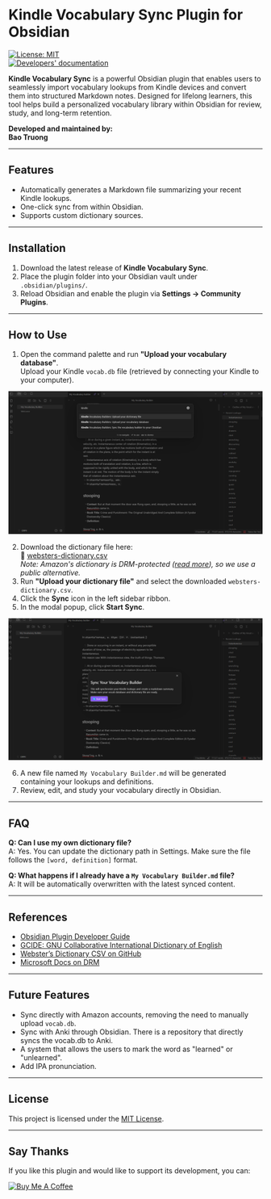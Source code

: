 # Kindle Vocabulary Sync Plugin for Obsidian

[![License: MIT](https://img.shields.io/badge/license-MIT-blue.svg)](https://opensource.org/licenses/MIT)  
[![Developers' documentation](https://img.shields.io/badge/developers-documentation-green.svg)](https://bao-tg.github.io/blog/Obsidian_Kindle_Vocab)

**Kindle Vocabulary Sync** is a powerful Obsidian plugin that enables users to seamlessly import vocabulary lookups from Kindle devices and convert them into structured Markdown notes. Designed for lifelong learners, this tool helps build a personalized vocabulary library within Obsidian for review, study, and long-term retention.

**Developed and maintained by:**  
**Bao Truong**

---

## Features

- Automatically generates a Markdown file summarizing your recent Kindle lookups.
- One-click sync from within Obsidian.
- Supports custom dictionary sources.

---

## Installation

1. Download the latest release of **Kindle Vocabulary Sync**.
2. Place the plugin folder into your Obsidian vault under `.obsidian/plugins/`.
3. Reload Obsidian and enable the plugin via **Settings → Community Plugins**.

---

## How to Use

1. Open the command palette and run **"Upload your vocabulary database"**.  
   Upload your Kindle `vocab.db` file (retrieved by connecting your Kindle to your computer).

![Image 1](image/image.png)

2. Download the dictionary file here:  
   📘 [websters-dictionary.csv](https://drive.google.com/file/d/1HV95XUzdCYExa1_eXrRbHHtCk4itSlYJ/view?usp=sharing)  
   _Note: Amazon's dictionary is DRM-protected ([read more](https://learn.microsoft.com/vi-vn/windows-hardware/drivers/audio/digital-rights-management)), so we use a public alternative._
3. Run **"Upload your dictionary file"** and select the downloaded `websters-dictionary.csv`.
4. Click the **Sync** icon in the left sidebar ribbon.
5. In the modal popup, click **Start Sync**.

![Image 2](image/image-1.png)

6. A new file named `My Vocabulary Builder.md` will be generated containing your lookups and definitions.
7. Review, edit, and study your vocabulary directly in Obsidian.

---

## FAQ

**Q: Can I use my own dictionary file?**  
A: Yes. You can update the dictionary path in Settings. Make sure the file follows the `[word, definition]` format.

**Q: What happens if I already have a `My Vocabulary Builder.md` file?**  
A: It will be automatically overwritten with the latest synced content.

---

## References

- [Obsidian Plugin Developer Guide](https://docs.obsidian.md/Plugins/Getting+started/Build+a+plugin)  
- [GCIDE: GNU Collaborative International Dictionary of English](https://gcide.gnu.org.ua/)  
- [Webster’s Dictionary CSV on GitHub](https://github.com/matthewreagan/WebstersEnglishDictionary)  
- [Microsoft Docs on DRM](https://learn.microsoft.com/vi-vn/windows-hardware/drivers/audio/digital-rights-management)

---

## Future Features

- Sync directly with Amazon accounts, removing the need to manually upload `vocab.db`.
- Sync with Anki through Obsidian. There is a repository that directly syncs the vocab.db to Anki.
- A system that allows the users to mark the word as "learned" or "unlearned".
- Add IPA pronunciation.
---

## License

This project is licensed under the [MIT License](https://opensource.org/licenses/MIT).

---

## Say Thanks

If you like this plugin and would like to support its development, you can:

<a href="https://www.buymeacoffee.com/baotg" target="_blank">
  <img src="https://cdn.buymeacoffee.com/buttons/v2/default-violet.png" alt="Buy Me A Coffee" width="140">
</a>

